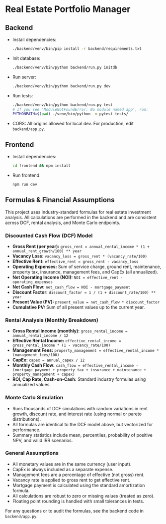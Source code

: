 # Real Estate Portfolio Manager

## Backend

- Install dependencies:
  ```sh
  ./backend/venv/bin/pip install -r backend/requirements.txt
  ```
- Init database:
  ```sh
  ./backend/venv/bin/python backend/run.py initdb
  ```
- Run server:
  ```sh
  ./backend/venv/bin/python backend/run.py dev
  ```
- Run tests:
  ```sh
  ./backend/venv/bin/python backend/run.py test
  # If you see 'ModuleNotFoundError: No module named app', run:
  PYTHONPATH=$(pwd) ./venv/bin/python -m pytest tests/
  ```
- CORS: All origins allowed for local dev. For production, edit `backend/app.py`.

## Frontend

- Install dependencies:
  ```sh
  cd frontend && npm install
  ```
- Run frontend:
  ```sh
  npm run dev
  ```

## Formulas & Financial Assumptions

This project uses industry-standard formulas for real estate investment analysis. All calculations are performed in the backend and are consistent across DCF, rental analysis, and Monte Carlo endpoints.

### Discounted Cash Flow (DCF) Model
- **Gross Rent (per year):**
  `gross_rent = annual_rental_income * (1 + annual_rent_growth/100) ** year`
- **Vacancy Loss:**
  `vacancy_loss = gross_rent * (vacancy_rate/100)`
- **Effective Rent:**
  `effective_rent = gross_rent - vacancy_loss`
- **Operating Expenses:**
  Sum of service charge, ground rent, maintenance, property tax, insurance, management fees, and CapEx (all annualized).
- **Net Operating Income (NOI):**
  `NOI = effective_rent - operating_expenses`
- **Net Cash Flow:**
  `net_cash_flow = NOI - mortgage_payment`
- **Discount Factor:**
  `discount_factor = 1 / (1 + discount_rate/100) ** year`
- **Present Value (PV):**
  `present_value = net_cash_flow * discount_factor`
- **Cumulative PV:**
  Sum of all present values up to the current year.

### Rental Analysis (Monthly Breakdown)
- **Gross Rental Income (monthly):**
  `gross_rental_income = annual_rental_income / 12`
- **Effective Rental Income:**
  `effective_rental_income = gross_rental_income * (1 - vacancy_rate/100)`
- **Management Fees:**
  `property_management = effective_rental_income * (management_fees/100)`
- **CapEx:**
  `capex = annual_capex / 12`
- **Monthly Cash Flow:**
  `cash_flow = effective_rental_income - (mortgage_payment + property_tax + insurance + maintenance + property_management + capex)`
- **ROI, Cap Rate, Cash-on-Cash:**
  Standard industry formulas using annualized values.

### Monte Carlo Simulation
- Runs thousands of DCF simulations with random variations in rent growth, discount rate, and interest rate (using normal or pareto distributions).
- All formulas are identical to the DCF model above, but vectorized for performance.
- Summary statistics include mean, percentiles, probability of positive NPV, and valid IRR scenarios.

### General Assumptions
- All monetary values are in the same currency (user input).
- CapEx is always included as a separate expense.
- Management fees are a percentage of effective (not gross) rent.
- Vacancy rate is applied to gross rent to get effective rent.
- Mortgage payment is calculated using the standard amortization formula.
- All calculations are robust to zero or missing values (treated as zero).
- Floating point rounding is handled with small tolerances in tests.

For any questions or to audit the formulas, see the backend code in `backend/app.py`.
